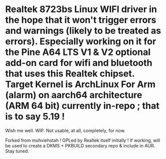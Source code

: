 # Realtek 8723bs Linux WIFI driver in the hope that it won't trigger errors and warnings (likely to be treated as errors). Especially working on it for the Pine A64 LTS V1 & V2 optional add-on card for wifi and bluetooth that uses this Realtek chipset. Target Kernel is ArchLinux For Arm (alarm) on aarch64 architecture (ARM 64 bit) currently in-repo ; that is to say 5.19 !

Wish me well. WIP. Not usable, at all, completely, for now. 

Forked from muhviehstah ! GPLed by Realtek itself initially ! If working, will be used to create a DKMS + PKBUILD secondary repo & include in AUR. Stay tuned. 
